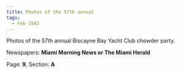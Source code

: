 ```yaml
---  
title: Photos of the 57th annual  
tags:  
  - Feb 1943  
---  
```

  
Photos of the 57th annual Biscayne Bay Yacht Club chowder party.  
  
Newspapers: **Miami Morning News or The Miami Herald**  
  
Page: **9**, Section: **A** 
